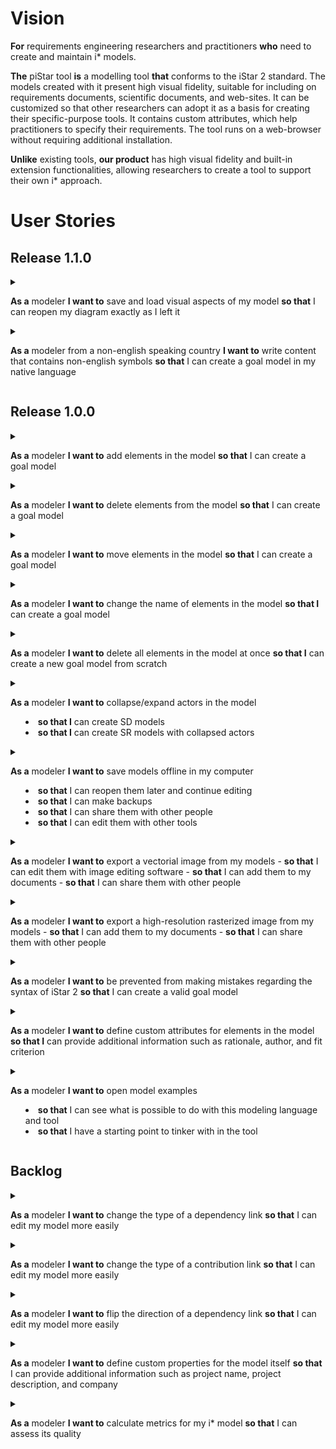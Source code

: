 # Vision
**For** requirements engineering researchers and practitioners
**who** need to create and maintain i* models.

**The** piStar tool
**is** a modelling tool
**that** conforms to the iStar 2 standard. The models created with it present high visual fidelity, suitable for including on requirements documents, scientific documents, and web-sites. It can be customized so that other researchers can adopt it as a basis for creating their specific-purpose tools. It contains custom attributes, which help practitioners to specify their requirements. The tool runs on a web-browser without requiring additional installation.

**Unlike** existing tools,
**our product** has high visual fidelity and built-in extension functionalities, allowing researchers to create a tool to support their own i* approach.   


# User Stories

## Release 1.1.0

<details><summary>
  
**As a** modeler 
**I want to** save and load visual aspects of my model
**so that** I can reopen my diagram exactly as I left it</summary>
- *Notes*:
  - Vertices on links
  - Collapsed actors
</details>


<details><summary>
  
**As a** modeler from a non-english speaking country
**I want to** write content that contains non-english symbols
**so that** I can create a goal model in my native language</summary>
- *Notes*:
  - المتطلبات الهندسية (Arabic)
  - 需求工程 (Chinese)
  - 要求工学 (Japanese)
  - Açafrão (Portuguese)
  - разработка требований (Russian)
  - ihtiyaç mühendisliği (Turkish)
- Tests:
  - Try in elements' name
  - Try in the content of a custom property
  - Try in the name of a custom property  
</details>


## Release 1.0.0
<details><summary>
  
**As a** modeler
**I want to** add elements in the model
**so that** I can create a goal model</summary>
- *Notes*:
  - Conform to i* 2.0 standard
</details>

<details><summary>
  
**As a** modeler
**I want to** delete elements from the model
**so that** I can create a goal model</summary>
- *Notes*:
  - delete associated links
</details>

<details><summary>
  
**As a** modeler
**I want to** move elements in the model
**so that** I can create a goal model</summary>
- *Notes*:
  - update actor's boundary accordingly
</details>

<details><summary>
  
**As a** modeler
**I want to** change the name of elements in the model
**so that I** can create a goal model</summary>
- *Notes*:
  - allow duplicates
</details>

<details><summary>
  
**As a** modeler
**I want to** delete all elements in the model at once
**so that I** can create a new goal model from scratch</summary>
- *Notes*:
  - ask user to confirm
</details>

<details><summary>
  
**As a** modeler
**I want to** collapse/expand actors in the model
  - **so that I** can create SD models
  - **so that I** can create SR models with collapsed actors</summary>
- *Notes*:
  - reposition dependency links
</details>

<details><summary>
  
**As a** modeler
**I want to** save models offline in my computer
  - **so that** I can reopen them later and continue editing
  - **so that** I can make backups
  - **so that** I can share them with other people
  - **so that** I can edit them with other tools</summary>
- *Notes*:
  - none
</details>

<details><summary>
  
**As a** modeler
  **I want to** export a vectorial image from my models
    - **so that** I can edit them with image editing software
    - **so that** I can add them to my documents
    - **so that** I can share them with other people</summary>
- *Notes*:
  - none
- *Tests*:
  - See if they open correctly in Inkscape (open-source image cration software)
  - Try with a selected element
</details>

<details><summary>
  
**As a** modeler
  **I want to** export a high-resolution rasterized image from my models
    - **so that** I can add them to my documents
    - **so that** I can share them with other people</summary>
- *Notes*:
  - none
- *Tests*:
  - Try with a selected element
</details>

<details><summary>
  
**As a** modeler
**I want to** be prevented from making mistakes regarding the syntax of iStar 2
**so that** I can create a valid goal model</summary>
- *Notes*:
  - Conform to i* 2.0 standard
</details>

<details><summary>
  
**As a** modeler
**I want to** define custom attributes for elements in the model
**so that I** can provide additional information such as rationale, author, and fit criterion</summary>
- *Notes*:
  - none
</details>

<details><summary>
  
**As a** modeler 
**I want to** open model examples
- **so that** I can see what is possible to do with this
modeling language and tool
- **so that** I have a starting point to tinker with in the tool
</summary>
- *Notes*:
  - none
</details>


## Backlog


<details><summary>
  
**As a** modeler 
**I want to** change the type of a dependency link
**so that** I can edit my model more easily</summary>
- *Notes*:
  - Change between Goal dependency, Quality dependency, Task dependency,
  and Resource dependency

</details>

<details><summary>
  
**As a** modeler 
**I want to** change the type of a contribution link
**so that** I can edit my model more easily</summary>
- *Notes*:
  - Change between Make, Help, Hurt, and Break

</details>

<details><summary>

**As a** modeler 
**I want to** flip the direction of a dependency link
**so that** I can edit my model more easily</summary>
- *Notes*:
  - TBD
</details>

<details><summary>
  
**As a** modeler 
**I want to** define custom properties for the model itself 
 **so that** I can provide additional information such as project name, project description, and company</summary>
- *Notes*:
  - TBD
</details>

<details><summary>
  
**As a** modeler 
**I want to** calculate metrics for my i* model 
 **so that** I can assess its quality</summary>
- *Notes*:
  - TBD
</details>
